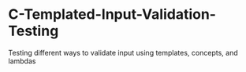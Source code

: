 # C-Templated-Input-Validation-Testing
Testing different ways to validate input using templates, concepts, and lambdas
